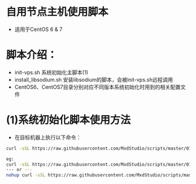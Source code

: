 # 自用节点主机使用脚本

* 适用于CentOS 6 & 7

# 脚本介绍：

* init-vps.sh           系统初始化主脚本(1)
* install_libsodium.sh  安装libsodium的脚本，会被init-vps.sh远程调用
* CentOS6、CentOS7目录分别对应不同版本系统初始化时用到的相关配置文件

# (1)系统初始化脚本使用方法

* 在目标机器上执行以下命令：
```bash
curl -sSL https://raw.githubusercontent.com/MxdStudio/scripts/master/01.Common/init-vps.sh | bash -s -- 主机子域名 主机内存数(M)

eg:
curl -sSL https://raw.githubusercontent.com/MxdStudio/scripts/master/01.Common/init-vps.sh | bash -s -- www 512
--- or ---
nohup curl -sSL https://raw.githubusercontent.com/MxdStudio/scripts/master/01.Common/init-vps.sh | bash -s -- www 512  > /root/init.log 2>&1 &
```